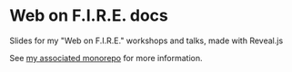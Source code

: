 # Web on F.I.R.E. docs

Slides for my "Web on F.I.R.E." workshops and talks, made with Reveal.js

See [my associated monorepo](https://github.com/noelmace/web-on-fire) for more information.
